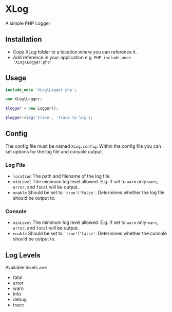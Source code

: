 # XLog
A simple PHP Logger

## Installation

* Copy XLog folder to a location where you can reference it.
* Add reference in your application e.g. ```PHP include_once 'XLog\Logger.php'```

## Usage

```PHP
include_once 'XLog\Logger.php';

use XLog\Logger;

$logger = new Logger();

$logger->log('trace', 'Trace to log');
```

## Config
The config file must be named `XLog.config`. Within the config file you can set options for the log file and console output.

### Log File

* `location` The path and filename of the log file.
* `minLevel` The minimum log level allowed. E.g. if set to `warn` only `warn`, `error`, and `fatal` will be output.
* `enable` Should be set to `'true'`/`'false'`. Determines whether the log file should be output to.

### Console
* `minLevel` The minimum log level allowed. E.g. if set to `warn` only `warn`, `error`, and `fatal` will be output.
* `enable` Should be set to `'true'`/`'false'`. Determines whether the console should be output to.

## Log Levels
Available levels are:

* fatal
* error
* warn
* info
* debug
* trace
